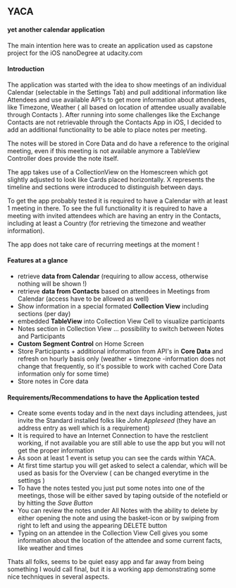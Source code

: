 
## YACA

#### yet another calendar application

The main intention here was to create an application used as capstone project for the iOS nanoDegree at udacity.com

#### Introduction
The application was started with the idea to show meetings of an individual Calendar (selectable in the Settings Tab) and pull additional information like Attendees and use available API's to get more information about attendees, like Timezone, Weather ( all based on location of attendee usually available through Contacts ). After running into some challenges like the Exchange Contacts are not retrievable through the Contacts App in iOS, I decided to add an additional functionality to be able to place notes per meeting.

The notes will be stored in Core Data and do have a reference to the original meeting, even if this meeting is not available anymore a TableView Controller does provide the note itself.

The app takes use of a CollectionView on the Homescreen which got slightly adjusted to look like Cards placed horizontally. X represents the timeline and sections were introduced to distinguish between days.

To get the app probably tested it is required to have a Calendar with at least 1 meeting in there. To see the full functionality it is required to have a meeting with invited attendees which are having an entry in the Contacts, including at least a Country (for retrieving the timezone and weather information).

The app does not take care of recurring meetings at the moment !


#### Features at a glance

* retrieve **data from Calendar** (requiring to allow access, otherwise nothing will be shown !)
* retrieve **data from Contacts** based on attendees in Meetings from Calendar (access have to be allowed as well)
* Show information in a special formated **Collection View** including sections (per day)
* embedded **TableView** into Collection View Cell to visualize participants
* Notes section in Collection View ... possibility to switch between Notes and Participants
* **Custom Segment Control** on Home Screen
* Store Participants + additional information from API's in **Core Data** and refresh on hourly basis only (weather + timezone -information does not change that frequently, so it's possible to work with cached Core Data information only for some time)
* Store notes in Core data

#### Requirements/Recommendations to have the Application tested

* Create some events today and in the next days including attendees, just invite the Standard installed folks like *John Appleseed* (they have an address entry as well which is a requirement)
* It is required to have an Internet Connection to have the restclient working, if not available you are still able to use the app but you will not get the proper information
* As soon at least 1 event is setup you can see the cards within YACA.
* At first time startup you will get asked to select a calendar, which will be used as basis for the Overview ( can be changed everytime in the settings )
* To have the notes tested you just put some notes into one of the meetings, those will be either saved by taping outside of the notefield or by hitting the *Save Button*
* You can review the notes under All Notes with the ability to delete by either opening the note and using the basket-icon or by swiping from right to left and using the appearing DELETE button
* Typing on an attendee in the Collection View Cell gives you some information about the location of the attendee and some current facts, like weather and times

Thats all folks, seems to be quiet easy app and far away from being something I would call final, but it is a working app demonstrating some nice techniques in several aspects.
